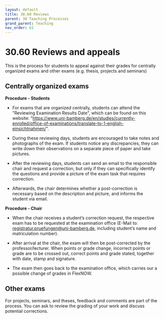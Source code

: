 ```yaml
---
layout: default
title: 30.60 Reviews
parent: 30 Teaching Processes
grand_parent: Teaching
nav_order: 61
---
```


# 30.60 Reviews and appeals

This is the process for students to appeal against their grades for centrally organized exams and other exams (e.g. thesis, projects and seminars)

## Centrally organized exams

**Procedure - Students**
- For exams that are organized centrally, students can attend the "Reviewing Examination Results Date", which can be found on this website: "https://www.uni-bamberg.de/en/studies/currently-enrolled/office-of-examinations/translate-to-1-english-einsichtnahmen/". 

- During these reviewing days, students are encouraged to take notes and photographs of the exam. If students notice any discrepancies, they can write down their observations on a separate piece of paper and take pictures. 

- After the reviewing days, students can send an email to the responsible chair and request a correction, but only if they can specifically identify the questions and provide a picture of the exam task that requires correction.

- Afterwards, the chair determines whether a post-correction is necessary based on the description and picture, and informs the student via email.

**Procedure - Chair** 
- When the chair receives a student’s correction request, the respective exam has to be requested at the examination office (E-Mail to: registratur.pruefungen@uni-bamberg.de, including student’s name and matriculation number). 

- After arrival at the chair, the exam will then be post-corrected by the professor/lecturer. When points or grade change, incorrect points or grade are to be crossed out, correct points and grade stated, together with date, stamp and signature.

- The exam then goes back to the examination office, which carries our a possible change of grades in FlexNOW.


## Other exams

For projects, seminars, and theses, feedback and comments are part of the process. You can ask to review the grading of your work and discuss potential corrections.
